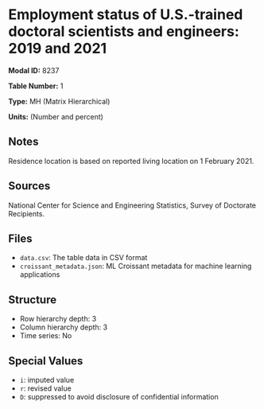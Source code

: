 # Employment status of U.S.-trained doctoral scientists and engineers: 2019 and 2021

**Modal ID:** 8237

**Table Number:** 1

**Type:** MH (Matrix Hierarchical)

**Units:** (Number and percent)

## Notes

Residence location is based on reported living location on 1 February 2021.

## Sources

National Center for Science and Engineering Statistics, Survey of Doctorate Recipients.

## Files

- `data.csv`: The table data in CSV format
- `croissant_metadata.json`: ML Croissant metadata for machine learning applications

## Structure

- Row hierarchy depth: 3
- Column hierarchy depth: 3
- Time series: No

## Special Values

- `i`: imputed value
- `r`: revised value
- `D`: suppressed to avoid disclosure of confidential information
